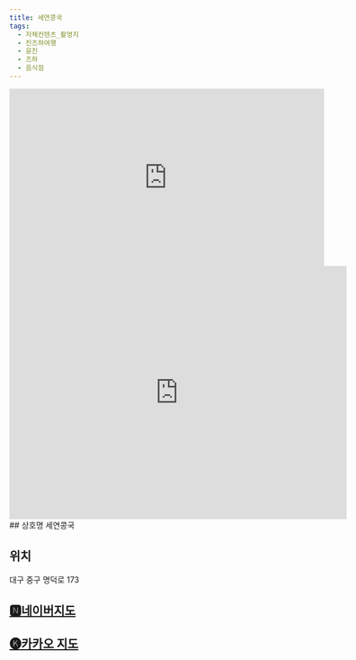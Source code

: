 ```yaml
---
title: 세연콩국
tags:
  - 자체컨텐츠_촬영지
  - 진즈하여행
  - 윤진
  - 즈하
  - 음식점
---
```

<iframe width="560" height="315" src="https://www.youtube.com/embed/plWWli77fes?si=EXPhFhgezmHX-BcF" title="YouTube video player" frameborder="0" allow="accelerometer; autoplay; clipboard-write; encrypted-media; gyroscope; picture-in-picture; web-share" referrerpolicy="strict-origin-when-cross-origin" allowfullscreen></iframe>

<iframe src="https://www.google.com/maps/embed?pb=!1m18!1m12!1m3!1d3233.671909887468!2d128.5865642133275!3d35.85704772017789!2m3!1f0!2f0!3f0!3m2!1i1024!2i768!4f13.1!3m3!1m2!1s0x3565e397c24a2dfd%3A0x8d4d54638d79ccfe!2z7IS47Jew7L2p6rWt!5e0!3m2!1sko!2skr!4v1741356038089!5m2!1sko!2skr" width="600" height="450" style="border:0;" allowfullscreen="" loading="lazy" referrerpolicy="no-referrer-when-downgrade"></iframe>
## 상호명
세연콩국

## 위치
대구 중구 명덕로 173


## [🅽네이버지도](https://naver.me/GUwSx4fz)

## [🅚카카오 지도](https://place.map.kakao.com/14515978)